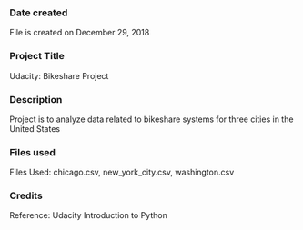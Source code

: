 ### Date created
File is created on December 29, 2018

### Project Title
Udacity: Bikeshare Project

### Description
Project is to analyze data related to bikeshare systems for three cities in the United States 

### Files used
Files Used: chicago.csv, new_york_city.csv, washington.csv

### Credits
Reference: Udacity Introduction to Python 